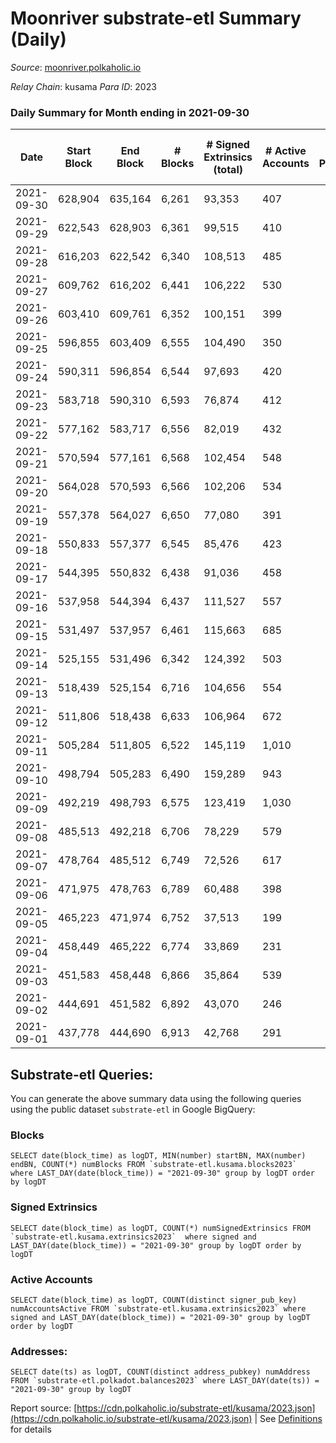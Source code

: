 # Moonriver substrate-etl Summary (Daily)

_Source_: [moonriver.polkaholic.io](https://moonriver.polkaholic.io)

*Relay Chain*: kusama
*Para ID*: 2023



### Daily Summary for Month ending in 2021-09-30


| Date | Start Block | End Block | # Blocks | # Signed Extrinsics (total) | # Active Accounts | # Passive | # New | # Addresses with Balances | # Events | # Transfers | # XCM Transfers In | # XCM Transfers Out |
| ---- | ----------- | --------- | -------- | --------------------------- | ----------------- | --------- | ----- | ------------------------- | -------- | ----------- | ------------------ | ------------------- |
| 2021-09-30 | 628,904 | 635,164 | 6,261  | 93,353 | 407 |  |  | 121,301 | 623,713 | 22,158 ($21,362,116.75) |   |   |
| 2021-09-29 | 622,543 | 628,903 | 6,361  | 99,515 | 410 |  |  |  | 636,301 | 20,145 ($33,927,228.88) |   |   |
| 2021-09-28 | 616,203 | 622,542 | 6,340  | 108,513 | 485 |  |  |  | 685,890 | 23,364 ($25,652,283.36) |   |   |
| 2021-09-27 | 609,762 | 616,202 | 6,441  | 106,222 | 530 |  |  |  | 719,978 | 26,081 ($27,965,993.81) |   |   |
| 2021-09-26 | 603,410 | 609,761 | 6,352  | 100,151 | 399 |  |  |  | 690,208 | 25,708 ($24,731,556.36) |   |   |
| 2021-09-25 | 596,855 | 603,409 | 6,555  | 104,490 | 350 |  |  |  | 676,717 | 27,734 ($37,302,315.55) |   |   |
| 2021-09-24 | 590,311 | 596,854 | 6,544  | 97,693 | 420 |  |  |  | 565,599 | 23,202 ($42,359,158.08) |   |   |
| 2021-09-23 | 583,718 | 590,310 | 6,593  | 76,874 | 412 |  |  |  | 482,339 | 20,505 ($25,563,946.77) |   |   |
| 2021-09-22 | 577,162 | 583,717 | 6,556  | 82,019 | 432 |  |  |  | 565,538 | 24,511 ($26,333,897.23) |   |   |
| 2021-09-21 | 570,594 | 577,161 | 6,568  | 102,454 | 548 |  |  |  | 690,711 | 36,170 ($42,877,515.11) |   |   |
| 2021-09-20 | 564,028 | 570,593 | 6,566  | 102,206 | 534 |  |  |  | 654,139 | 28,958 ($64,885,218.74) |   |   |
| 2021-09-19 | 557,378 | 564,027 | 6,650  | 77,080 | 391 |  |  |  | 511,167 | 21,190 ($21,624,657.01) |   |   |
| 2021-09-18 | 550,833 | 557,377 | 6,545  | 85,476 | 423 |  |  |  | 554,204 | 23,420 ($20,251,037.94) |   |   |
| 2021-09-17 | 544,395 | 550,832 | 6,438  | 91,036 | 458 |  |  |  | 586,893 | 26,063 ($23,452,107.92) |   |   |
| 2021-09-16 | 537,958 | 544,394 | 6,437  | 111,527 | 557 |  |  |  | 747,197 | 44,599 ($38,569,245.43) |   |   |
| 2021-09-15 | 531,497 | 537,957 | 6,461  | 115,663 | 685 |  |  |  | 783,460 | 44,311 ($80,315,934.27) |   |   |
| 2021-09-14 | 525,155 | 531,496 | 6,342  | 124,392 | 503 |  |  |  | 793,734 | 59,137 ($48,140,065.66) |   |   |
| 2021-09-13 | 518,439 | 525,154 | 6,716  | 104,656 | 554 |  |  |  | 644,641 | 53,693 ($36,094,004.34) |   |   |
| 2021-09-12 | 511,806 | 518,438 | 6,633  | 106,964 | 672 |  |  |  | 659,355 | 53,212 ($44,194,518.69) |   |   |
| 2021-09-11 | 505,284 | 511,805 | 6,522  | 145,119 | 1,010 |  |  |  | 821,346 | 53,117 ($55,686,079.85) |   |   |
| 2021-09-10 | 498,794 | 505,283 | 6,490  | 159,289 | 943 |  |  |  | 948,663 | 68,845 ($83,958,888.31) |   |   |
| 2021-09-09 | 492,219 | 498,793 | 6,575  | 123,419 | 1,030 |  |  |  | 842,008 | 71,361 ($103,334,207.71) |   |   |
| 2021-09-08 | 485,513 | 492,218 | 6,706  | 78,229 | 579 |  |  |  | 525,944 | 38,232 ($59,632,436.51) |   |   |
| 2021-09-07 | 478,764 | 485,512 | 6,749  | 72,526 | 617 |  |  |  | 468,631 | 31,951 ($58,696,817.54) |   |   |
| 2021-09-06 | 471,975 | 478,763 | 6,789  | 60,488 | 398 |  |  |  | 374,179 | 27,900 ($68,121,523.13) |   |   |
| 2021-09-05 | 465,223 | 471,974 | 6,752  | 37,513 | 199 |  |  |  | 199,540 | 9,474 ($16,801,909.67) |   |   |
| 2021-09-04 | 458,449 | 465,222 | 6,774  | 33,869 | 231 |  |  |  | 165,939 | 6,118 ($17,051,356.32) |   |   |
| 2021-09-03 | 451,583 | 458,448 | 6,866  | 35,864 | 539 |  |  |  | 173,226 | 9,479 ($155,709,021.04) |   |   |
| 2021-09-02 | 444,691 | 451,582 | 6,892  | 43,070 | 246 |  |  |  | 229,921 | 13,641 ($32,282,356.86) |   |   |
| 2021-09-01 | 437,778 | 444,690 | 6,913  | 42,768 | 291 |  |  |  | 226,712 | 15,432 ($51,621,539.97) |   |   |

## Substrate-etl Queries:
You can generate the above summary data using the following queries using the public dataset `substrate-etl` in Google BigQuery:


### Blocks
```
SELECT date(block_time) as logDT, MIN(number) startBN, MAX(number) endBN, COUNT(*) numBlocks FROM `substrate-etl.kusama.blocks2023`  where LAST_DAY(date(block_time)) = "2021-09-30" group by logDT order by logDT
```


### Signed Extrinsics
```
SELECT date(block_time) as logDT, COUNT(*) numSignedExtrinsics FROM `substrate-etl.kusama.extrinsics2023`  where signed and LAST_DAY(date(block_time)) = "2021-09-30" group by logDT order by logDT
```


### Active Accounts
```
SELECT date(block_time) as logDT, COUNT(distinct signer_pub_key) numAccountsActive FROM `substrate-etl.kusama.extrinsics2023` where signed and LAST_DAY(date(block_time)) = "2021-09-30" group by logDT order by logDT
```


### Addresses:
```
SELECT date(ts) as logDT, COUNT(distinct address_pubkey) numAddress FROM `substrate-etl.polkadot.balances2023` where LAST_DAY(date(ts)) = "2021-09-30" group by logDT
```



Report source: [https://cdn.polkaholic.io/substrate-etl/kusama/2023.json](https://cdn.polkaholic.io/substrate-etl/kusama/2023.json) | See [Definitions](/DEFINITIONS.md) for details
